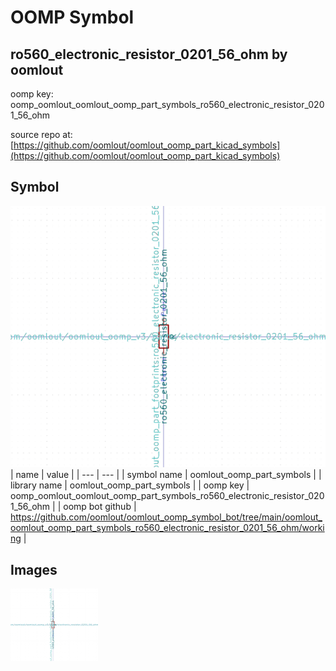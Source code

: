 # OOMP Symbol  
## ro560_electronic_resistor_0201_56_ohm  by oomlout  
  
oomp key: oomp_oomlout_oomlout_oomp_part_symbols_ro560_electronic_resistor_0201_56_ohm  
  
source repo at: [https://github.com/oomlout/oomlout_oomp_part_kicad_symbols](https://github.com/oomlout/oomlout_oomp_part_kicad_symbols)  
## Symbol  
  
[![working.png](working_600.png)](working.png)  
| name | value | 
| --- | --- | 
| symbol name | oomlout_oomp_part_symbols | 
| library name | oomlout_oomp_part_symbols | 
| oomp key | oomp_oomlout_oomlout_oomp_part_symbols_ro560_electronic_resistor_0201_56_ohm | 
| oomp bot github | https://github.com/oomlout/oomlout_oomp_symbol_bot/tree/main/oomlout_oomlout_oomp_part_symbols_ro560_electronic_resistor_0201_56_ohm/working | 
## Images  
  
[![working.png](working_140.png)](working.png)  
